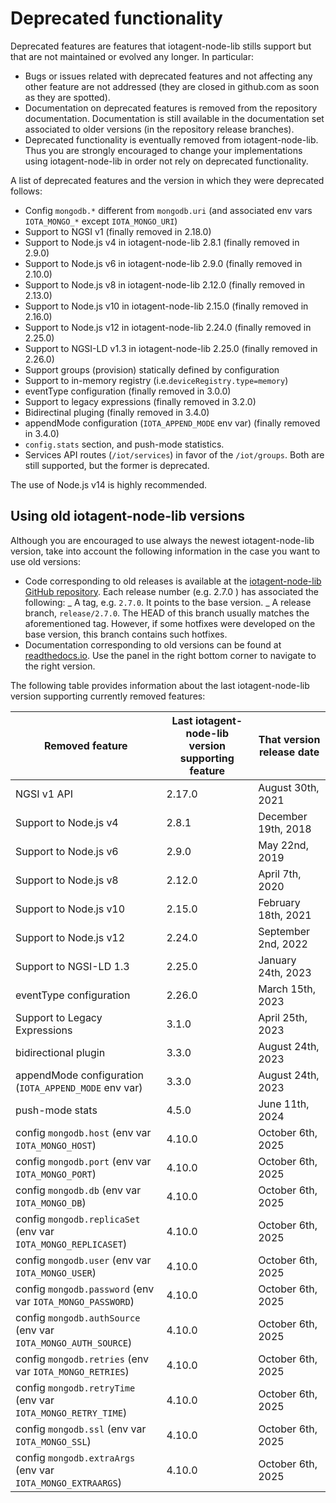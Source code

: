 # Deprecated functionality

Deprecated features are features that iotagent-node-lib stills support but that are not maintained or evolved any
longer. In particular:

-   Bugs or issues related with deprecated features and not affecting any other feature are not addressed (they are
    closed in github.com as soon as they are spotted).
-   Documentation on deprecated features is removed from the repository documentation. Documentation is still available
    in the documentation set associated to older versions (in the repository release branches).
-   Deprecated functionality is eventually removed from iotagent-node-lib. Thus you are strongly encouraged to change
    your implementations using iotagent-node-lib in order not rely on deprecated functionality.

A list of deprecated features and the version in which they were deprecated follows:

-   Config `mongodb.*` different from `mongodb.uri` (and associated env vars `IOTA_MONGO_*` except `IOTA_MONGO_URI`)
-   Support to NGSI v1 (finally removed in 2.18.0)
-   Support to Node.js v4 in iotagent-node-lib 2.8.1 (finally removed in 2.9.0)
-   Support to Node.js v6 in iotagent-node-lib 2.9.0 (finally removed in 2.10.0)
-   Support to Node.js v8 in iotagent-node-lib 2.12.0 (finally removed in 2.13.0)
-   Support to Node.js v10 in iotagent-node-lib 2.15.0 (finally removed in 2.16.0)
-   Support to Node.js v12 in iotagent-node-lib 2.24.0 (finally removed in 2.25.0)
-   Support to NGSI-LD v1.3 in iotagent-node-lib 2.25.0 (finally removed in 2.26.0)
-   Support groups (provision) statically defined by configuration
-   Support to in-memory registry (i.e.`deviceRegistry.type=memory`)
-   eventType configuration (finally removed in 3.0.0)
-   Support to legacy expressions (finally removed in 3.2.0)
-   Bidirectinal pluging (finally removed in 3.4.0)
-   appendMode configuration (`IOTA_APPEND_MODE` env var) (finally removed in 3.4.0)
-   `config.stats` section, and push-mode statistics.
-   Services API routes (`/iot/services`) in favor of the `/iot/groups`. Both are still supported, but the former is
    deprecated.

The use of Node.js v14 is highly recommended.

## Using old iotagent-node-lib versions

Although you are encouraged to use always the newest iotagent-node-lib version, take into account the following
information in the case you want to use old versions:

-   Code corresponding to old releases is available at the
    [iotagent-node-lib GitHub repository](https://github.com/telefonicaid/iotagent-node-lib). Each release number (e.g.
    2.7.0 ) has associated the following: _ A tag, e.g. `2.7.0`. It points to the base version. _ A release branch,
    `release/2.7.0`. The HEAD of this branch usually matches the aforementioned tag. However, if some hotfixes were
    developed on the base version, this branch contains such hotfixes.
-   Documentation corresponding to old versions can be found at
    [readthedocs.io](https://iotagent-node-lib.readthedocs.io). Use the panel in the right bottom corner to navigate to
    the right version.

The following table provides information about the last iotagent-node-lib version supporting currently removed features:

| **Removed feature**                                   | **Last iotagent-node-lib version supporting feature** | **That version release date** |
| ----------------------------------------------------- | ----------------------------------------------------- | ----------------------------- |
| NGSI v1 API                                           | 2.17.0                                                | August 30th, 2021             |
| Support to Node.js v4                                 | 2.8.1                                                 | December 19th, 2018           |
| Support to Node.js v6                                 | 2.9.0                                                 | May 22nd, 2019                |
| Support to Node.js v8                                 | 2.12.0                                                | April 7th, 2020               |
| Support to Node.js v10                                | 2.15.0                                                | February 18th, 2021           |
| Support to Node.js v12                                | 2.24.0                                                | September 2nd, 2022           |
| Support to NGSI-LD 1.3                                | 2.25.0                                                | January 24th, 2023            |
| eventType configuration                               | 2.26.0                                                | March 15th, 2023              |
| Support to Legacy Expressions                         | 3.1.0                                                 | April 25th, 2023              |
| bidirectional plugin                                  | 3.3.0                                                 | August 24th, 2023             |
| appendMode configuration (`IOTA_APPEND_MODE` env var) | 3.3.0                                                 | August 24th, 2023             |
| push-mode stats                                       | 4.5.0                                                 | June 11th, 2024               |
| config `mongodb.host` (env var `IOTA_MONGO_HOST`)              | 4.10.0                                       | October 6th, 2025             |
| config `mongodb.port` (env var `IOTA_MONGO_PORT`)              | 4.10.0                                       | October 6th, 2025             |
| config `mongodb.db` (env var `IOTA_MONGO_DB`)                  | 4.10.0                                       | October 6th, 2025             |
| config `mongodb.replicaSet` (env var `IOTA_MONGO_REPLICASET`)  | 4.10.0                                       | October 6th, 2025             |
| config `mongodb.user` (env var `IOTA_MONGO_USER`)              | 4.10.0                                       | October 6th, 2025             |
| config `mongodb.password` (env var `IOTA_MONGO_PASSWORD`)      | 4.10.0                                       | October 6th, 2025             |
| config `mongodb.authSource` (env var `IOTA_MONGO_AUTH_SOURCE`) | 4.10.0                                       | October 6th, 2025             |
| config `mongodb.retries` (env var `IOTA_MONGO_RETRIES`)        | 4.10.0                                       | October 6th, 2025             |
| config `mongodb.retryTime` (env var `IOTA_MONGO_RETRY_TIME`)   | 4.10.0                                       | October 6th, 2025             |
| config `mongodb.ssl` (env var `IOTA_MONGO_SSL`)                | 4.10.0                                       | October 6th, 2025             |
| config `mongodb.extraArgs` (env var `IOTA_MONGO_EXTRAARGS`)    | 4.10.0                                       | October 6th, 2025             |
